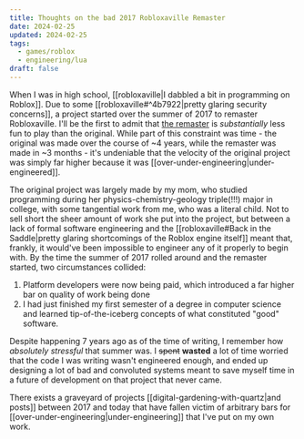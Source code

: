 ```yaml
---
title: Thoughts on the bad 2017 Robloxaville Remaster
date: 2024-02-25
updated: 2024-02-25
tags:
  - games/roblox
  - engineering/lua
draft: false
---
```

When I was in high school, [[robloxaville|I dabbled a bit in programming on Roblox]]. Due to some [[robloxaville#^4b7922|pretty glaring security concerns]], a project started over the summer of 2017 to remaster Robloxaville. I'll be the first to admit that [the remaster](https://www.roblox.com/games/272941/Robloxaville) is *substantially* less fun to play than the original. While part of this constraint was time - the original was made over the course of ~4 years, while the remaster was made in ~3 months - it's undeniable that the velocity of the original project was simply far higher because it was [[over-under-engineering|under-engineered]].

The original project was largely made by my mom, who studied programming during her physics-chemistry-geology triple(!!!) major in college, with some tangential work from me, who was a literal child. Not to sell short the sheer amount of work she put into the project, but between a lack of formal software engineering and the [[robloxaville#Back in the Saddle|pretty glaring shortcomings of the Roblox engine itself]] meant that, frankly, it would've been impossible to engineer any of it properly to begin with. By the time the summer of 2017 rolled around and the remaster started, two circumstances collided:

1. Platform developers were now being paid, which introduced a far higher bar on quality of work being done
2. I had just finished my first semester of a degree in computer science and learned tip-of-the-iceberg concepts of what constituted "good" software.

Despite happening 7 years ago as of the time of writing, I remember how *absolutely stressful* that summer was. I ~~spent~~ **wasted** a lot of time worried that the code I was writing wasn't engineered enough, and ended up designing a lot of bad and convoluted systems meant to save myself time in a future of development on that project that never came.

There exists a graveyard of projects [[digital-gardening-with-quartz|and posts]] between 2017 and today that have fallen victim of arbitrary bars for [[over-under-engineering|under-engineering]] that I've put on my own work.